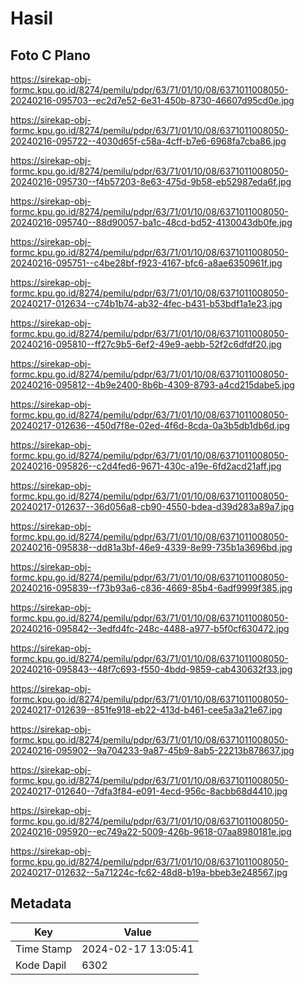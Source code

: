 # Hasil

## Foto C Plano

https://sirekap-obj-formc.kpu.go.id/8274/pemilu/pdpr/63/71/01/10/08/6371011008050-20240216-095703--ec2d7e52-6e31-450b-8730-46607d95cd0e.jpg

https://sirekap-obj-formc.kpu.go.id/8274/pemilu/pdpr/63/71/01/10/08/6371011008050-20240216-095722--4030d65f-c58a-4cff-b7e6-6968fa7cba86.jpg

https://sirekap-obj-formc.kpu.go.id/8274/pemilu/pdpr/63/71/01/10/08/6371011008050-20240216-095730--f4b57203-8e63-475d-9b58-eb52987eda6f.jpg

https://sirekap-obj-formc.kpu.go.id/8274/pemilu/pdpr/63/71/01/10/08/6371011008050-20240216-095740--88d90057-ba1c-48cd-bd52-4130043db0fe.jpg

https://sirekap-obj-formc.kpu.go.id/8274/pemilu/pdpr/63/71/01/10/08/6371011008050-20240216-095751--c4be28bf-f923-4167-bfc6-a8ae6350961f.jpg

https://sirekap-obj-formc.kpu.go.id/8274/pemilu/pdpr/63/71/01/10/08/6371011008050-20240217-012634--c74b1b74-ab32-4fec-b431-b53bdf1a1e23.jpg

https://sirekap-obj-formc.kpu.go.id/8274/pemilu/pdpr/63/71/01/10/08/6371011008050-20240216-095810--ff27c9b5-6ef2-49e9-aebb-52f2c6dfdf20.jpg

https://sirekap-obj-formc.kpu.go.id/8274/pemilu/pdpr/63/71/01/10/08/6371011008050-20240216-095812--4b9e2400-8b6b-4309-8793-a4cd215dabe5.jpg

https://sirekap-obj-formc.kpu.go.id/8274/pemilu/pdpr/63/71/01/10/08/6371011008050-20240217-012636--450d7f8e-02ed-4f6d-8cda-0a3b5db1db6d.jpg

https://sirekap-obj-formc.kpu.go.id/8274/pemilu/pdpr/63/71/01/10/08/6371011008050-20240216-095826--c2d4fed6-9671-430c-a19e-6fd2acd21aff.jpg

https://sirekap-obj-formc.kpu.go.id/8274/pemilu/pdpr/63/71/01/10/08/6371011008050-20240217-012637--36d056a8-cb90-4550-bdea-d39d283a89a7.jpg

https://sirekap-obj-formc.kpu.go.id/8274/pemilu/pdpr/63/71/01/10/08/6371011008050-20240216-095838--dd81a3bf-46e9-4339-8e99-735b1a3696bd.jpg

https://sirekap-obj-formc.kpu.go.id/8274/pemilu/pdpr/63/71/01/10/08/6371011008050-20240216-095839--f73b93a6-c836-4669-85b4-6adf9999f385.jpg

https://sirekap-obj-formc.kpu.go.id/8274/pemilu/pdpr/63/71/01/10/08/6371011008050-20240216-095842--3edfd4fc-248c-4488-a977-b5f0cf630472.jpg

https://sirekap-obj-formc.kpu.go.id/8274/pemilu/pdpr/63/71/01/10/08/6371011008050-20240216-095843--48f7c693-f550-4bdd-9859-cab430632f33.jpg

https://sirekap-obj-formc.kpu.go.id/8274/pemilu/pdpr/63/71/01/10/08/6371011008050-20240217-012639--851fe918-eb22-413d-b461-cee5a3a21e67.jpg

https://sirekap-obj-formc.kpu.go.id/8274/pemilu/pdpr/63/71/01/10/08/6371011008050-20240216-095902--9a704233-9a87-45b9-8ab5-22213b878637.jpg

https://sirekap-obj-formc.kpu.go.id/8274/pemilu/pdpr/63/71/01/10/08/6371011008050-20240217-012640--7dfa3f84-e091-4ecd-956c-8acbb68d4410.jpg

https://sirekap-obj-formc.kpu.go.id/8274/pemilu/pdpr/63/71/01/10/08/6371011008050-20240216-095920--ec749a22-5009-426b-9618-07aa8980181e.jpg

https://sirekap-obj-formc.kpu.go.id/8274/pemilu/pdpr/63/71/01/10/08/6371011008050-20240217-012632--5a71224c-fc62-48d8-b19a-bbeb3e248567.jpg


## Metadata

| Key        | Value               |
| ---------- | ------------------- |
| Time Stamp | 2024-02-17 13:05:41 |
| Kode Dapil | 6302                |



